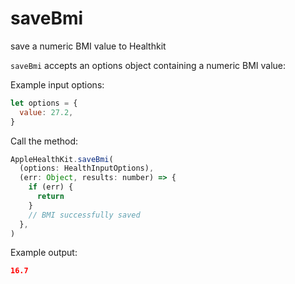 # saveBmi

save a numeric BMI value to Healthkit

`saveBmi` accepts an options object containing a numeric BMI value:

Example input options:

```javascript
let options = {
  value: 27.2,
}
```

Call the method:

```javascript
AppleHealthKit.saveBmi(
  (options: HealthInputOptions),
  (err: Object, results: number) => {
    if (err) {
      return
    }
    // BMI successfully saved
  },
)
```

Example output:

```json
16.7
```
